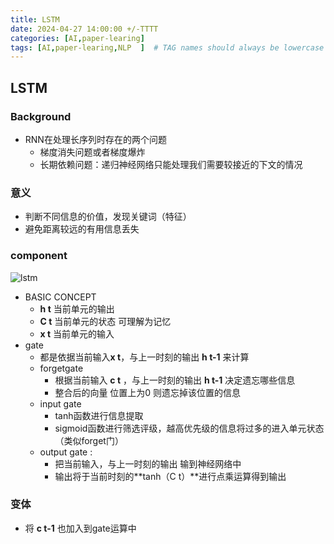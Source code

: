 ```yaml
---
title: LSTM
date: 2024-04-27 14:00:00 +/-TTTT
categories: [AI,paper-learing]
tags: [AI,paper-learing,NLP  ]  # TAG names should always be lowercase
---
```


## LSTM
### Background
* RNN在处理长序列时存在的两个问题
  * 梯度消失问题或者梯度爆炸
  * 长期依赖问题：递归神经网络只能处理我们需要较接近的下文的情况
  
### 意义
* 判断不同信息的价值，发现关键词（特征）
* 避免距离较远的有用信息丢失

### component
![lstm](https://github.com/huazZeng/huazZeng.github.io/tree/main/_posts/img/LSTM.png)
* BASIC CONCEPT
  * **h t** 当前单元的输出
  * **C t** 当前单元的状态 可理解为记忆
  * **x t** 当前单元的输入
* gate
  * 都是依据当前输入**x t**，与上一时刻的输出 **h t-1** 来计算
  * forgetgate
    * 根据当前输入 **c t** ，与上一时刻的输出 **h t-1** 决定遗忘哪些信息
    * 整合后的向量 位置上为0 则遗忘掉该位置的信息
  * input gate
    * tanh函数进行信息提取
    * sigmoid函数进行筛选评级，越高优先级的信息将过多的进入单元状态（类似forget门）
  * output gate : 
    * 把当前输入，与上一时刻的输出 输到神经网络中
    * 输出将于当前时刻的**tanh（C t）**进行点乘运算得到输出

### 变体
* 将 **c t-1** 也加入到gate运算中